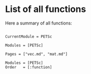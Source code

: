 # List of all functions

Here a summary of all functions:

```@index
```

 ```@meta
CurrentModule = PETSc
```

```@autodocs
Modules = [PETSc]
```

```@index
Pages = ["vec.md", "mat.md"]
```

```@autodocs
Modules = [PETSc]
Order   = [:function]
```
